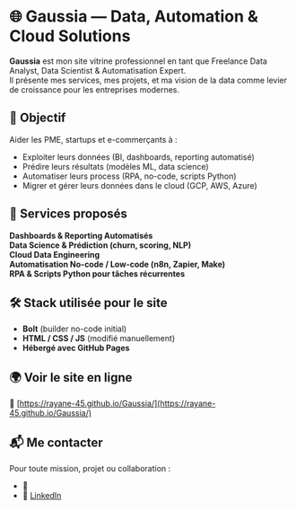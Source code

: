 # 🌐 Gaussia — Data, Automation & Cloud Solutions

**Gaussia** est mon site vitrine professionnel en tant que Freelance Data Analyst, Data Scientist & Automatisation Expert.  
Il présente mes services, mes projets, et ma vision de la data comme levier de croissance pour les entreprises modernes.



## 🚀 Objectif

Aider les PME, startups et e-commerçants à :
- Exploiter leurs données (BI, dashboards, reporting automatisé)
- Prédire leurs résultats (modèles ML, data science)
- Automatiser leurs process (RPA, no-code, scripts Python)
- Migrer et gérer leurs données dans le cloud (GCP, AWS, Azure)



## 🧠 Services proposés

 **Dashboards & Reporting Automatisés**  
 **Data Science & Prédiction (churn, scoring, NLP)**  
 **Cloud Data Engineering**  
 **Automatisation No-code / Low-code (n8n, Zapier, Make)**  
 **RPA & Scripts Python pour tâches récurrentes**



## 🛠️ Stack utilisée pour le site

- **Bolt** (builder no-code initial)
- **HTML / CSS / JS** (modifié manuellement)
- **Hébergé avec GitHub Pages**



## 🌍 Voir le site en ligne

🔗 [https://rayane-45.github.io/Gaussia/](https://rayane-45.github.io/Gaussia/)



## 📬 Me contacter

Pour toute mission, projet ou collaboration :
- 📧 
- 💼 [LinkedIn](https://www.linkedin.com/in/ton-lien-linkedin)




